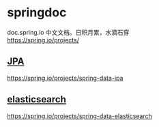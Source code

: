 # springdoc
doc.spring.io 中文文档。日积月累，水滴石穿  
https://spring.io/projects/

## [JPA](https://gaogushenling.github.io/springdoc/jpa)
https://spring.io/projects/spring-data-jpa

## [elasticsearch](https://gaogushenling.github.io/springdoc/elasticsearch)
https://spring.io/projects/spring-data-elasticsearch













